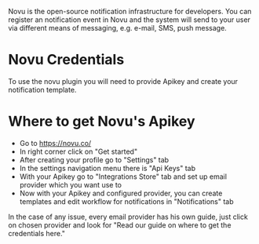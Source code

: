 Novu is the open-source notification infrastructure for developers. You can register an notification event in Novu 
and the system will send to your user via different means of messaging, e.g. e-mail, SMS, push message.

# Novu Credentials

To use the novu plugin you will need to provide Apikey and create your notification template.

# Where to get Novu's Apikey

* Go to https://novu.co/
* In right corner click on "Get started"
* After creating your profile go to "Settings" tab
* In the settings navigation menu there is "Api Keys" tab
* With your Apikey go to "Integrations Store" tab and set up email provider which you want use to
* Now with your Apikey and configured provider, you can create templates and edit workflow for notifications in "Notifications" tab

In the case of any issue, every email provider has his own guide, just click on chosen provider and look for "Read our guide on where to get the credentials
here."
